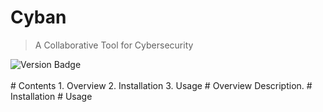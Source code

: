 # Cyban
> A Collaborative Tool for Cybersecurity
<div id="badges" align="left">
  <img src="https://img.shields.io/badge/version-v1.1-blue" alt="Version Badge"/>
</div>
<br>
# Contents
1. Overview
2. Installation
3. Usage
# Overview
Description.
# Installation
# Usage
